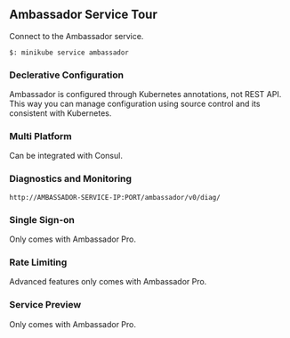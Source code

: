 ## Ambassador Service Tour

Connect to the Ambassador service.  

```
$: minikube service ambassador
```

### Declerative Configuration

Ambassador is configured through Kubernetes annotations, not REST API.  
This way you can manage configuration using source control and its consistent with Kubernetes.  

### Multi Platform

Can be integrated with Consul.  

### Diagnostics and Monitoring

```
http://AMBASSADOR-SERVICE-IP:PORT/ambassador/v0/diag/
```

### Single Sign-on

Only comes with Ambassador Pro.  

### Rate Limiting

Advanced features only comes with Ambassador Pro.  

### Service Preview

Only comes with Ambassador Pro.  
